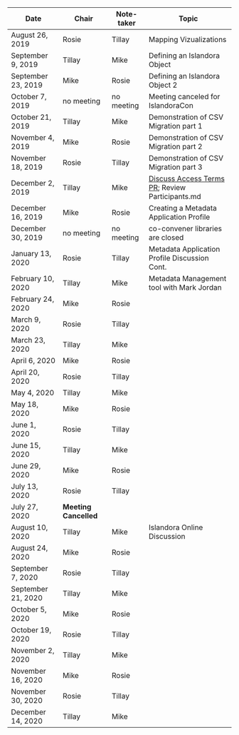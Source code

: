 |Date | Chair | Note-taker | Topic |
|---|---|---|---|
|August 26, 2019|Rosie|Tillay|Mapping Vizualizations|
|September 9, 2019|Tillay|Mike|Defining an Islandora Object|
|September 23, 2019|Mike|Rosie|Defining an Islandora Object 2|
|October 7, 2019|no meeting|no meeting|Meeting canceled for IslandoraCon|
|October 21, 2019|Tillay|Mike|Demonstration of CSV Migration part 1|
|November 4, 2019|Mike|Rosie|Demonstration of CSV Migration part 2|
|November 18, 2019|Rosie|Tillay|Demonstration of CSV Migration part 3|
|December 2, 2019|Tillay|Mike|[Discuss Access Terms PR](https://github.com/Islandora/controlled_access_terms/pull/35); Review Participants.md|
|December 16, 2019|Mike|Rosie|Creating a Metadata Application Profile|
|December 30, 2019|no meeting|no meeting|co-convener libraries are closed|
|January 13, 2020|Rosie|Tillay|Metadata Application Profile Discussion Cont.|
|February 10, 2020|Tillay|Mike|Metadata Management tool with Mark Jordan |
|February 24, 2020|Mike|Rosie||
|March 9, 2020|Rosie|Tillay||
|March 23, 2020|Tillay|Mike||
|April 6, 2020|Mike|Rosie||
|April 20, 2020|Rosie|Tillay||
|May 4, 2020|Tillay|Mike||
|May 18, 2020|Mike|Rosie||
|June 1, 2020|Rosie|Tillay||
|June 15, 2020|Tillay|Mike||
|June 29, 2020|Mike|Rosie||
|July 13, 2020|Rosie|Tillay||
|July 27, 2020|**Meeting Cancelled**|||
|August 10, 2020|Tillay|Mike|Islandora Online Discussion|
|August 24, 2020|Mike|Rosie|| 
|September 7, 2020|Rosie|Tillay||
|September 21, 2020|Tillay|Mike||
|October 5, 2020|Mike|Rosie|| 
|October 19, 2020|Rosie|Tillay||
|November 2, 2020|Tillay|Mike||
|November 16, 2020|Mike|Rosie|| 
|November 30, 2020|Rosie|Tillay||
|December 14, 2020|Tillay|Mike||
